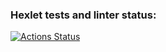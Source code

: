 ### Hexlet tests and linter status:
[![Actions Status](https://github.com/aesmirnov-pm/python-project-83/actions/workflows/hexlet-check.yml/badge.svg)](https://github.com/aesmirnov-pm/python-project-83/actions)